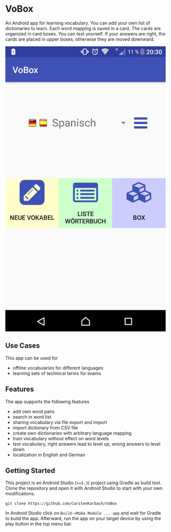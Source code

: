 # VoBox

An Android app for learning vocabulary. You can add your own list of dictionaries to learn.
Each word mapping is saved in a card. The cards are organized in card boxes. You can test
yourself. If your answers are right, the cards are placed in upper boxes, otherwise they
are moved downward.

![VoBox landing page](docs/start.png)

## Use Cases

This app can be used for

- offline vocabularies for different languages
- learning sets of technical terms for exams

## Features

The app supports the following features

- add own word pairs
- search in word list 
- sharing vocabulary via file export and import
- import dictionary from CSV file
- create own dictionaries with arbitrary language mapping
- train vocabulary without effect on word levels
- test vocabulary, right answers lead to level up, wrong answers to level down
- localization in English and German
 

## Getting Started

This project is an Android Studio (`>=3.3`) project using Gradle as build tool.
Clone the repository and open it with Android Studio to start with your own modifications.

```
git clone https://github.com/CarstenKarbach/VoBox
```

In Android Studio click on `Build->Make Module ... app` and wait for Gradle to build the app.
Afterward, run the app on your target device by using the play button in the top menu bar.
